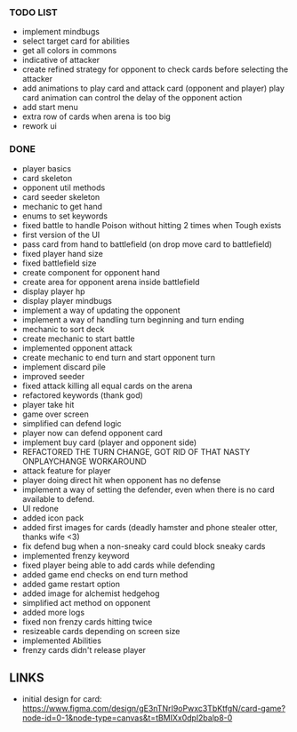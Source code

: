 
### TODO LIST
- implement mindbugs
- select target card for abilities
- get all colors in commons 
- indicative of attacker
- create refined strategy for opponent to check cards before selecting the attacker 
- add animations to play card and attack card (opponent and player) play card animation can control the delay of the opponent action
- add start menu
- extra row of cards when arena is too big
- rework ui

###  DONE
- player basics
- card skeleton
- opponent util methods 
- card seeder skeleton
- mechanic to get hand
- enums to set keywords
- fixed battle to handle Poison without hitting 2 times when Tough exists
- first version of the UI
- pass card from hand to battlefield (on drop move card to battlefield) 
- fixed player hand size
- fixed battlefield size
- create component for opponent hand
- create area for opponent arena inside battlefield
- display player hp
- display player mindbugs
- implement a way of updating the opponent
- implement a way of handling turn beginning and turn ending
- mechanic to sort deck 
- create mechanic to start battle
- implemented opponent attack 
- create mechanic to end turn and start opponent turn
- implement discard pile
- improved seeder
- fixed attack killing all equal cards on the arena
- refactored keywords (thank god)
- player take hit
- game over screen
- simplified can defend logic
- player now can defend opponent card
- implement buy card (player and opponent side)
- REFACTORED THE TURN CHANGE, GOT RID OF THAT NASTY ONPLAYCHANGE WORKAROUND 
- attack feature for player
- player doing direct hit when opponent has no defense
- implement a way of setting the defender, even when there is no card available to defend.
- UI redone
- added icon pack
- added first images for cards (deadly hamster and phone stealer otter, thanks wife <3)
- fix defend bug when a non-sneaky card could block sneaky cards
- implemented frenzy keyword
- fixed player being able to add cards while defending
- added game end checks on end turn method
- added game restart option
- added image for alchemist hedgehog
- simplified act method on opponent 
- added more logs
- fixed non frenzy cards hitting twice
- resizeable cards depending on screen size
- implemented Abilities
- frenzy cards didn't release player

## LINKS 
- initial design for card: https://www.figma.com/design/gE3nTNrI9oPwxc3TbKtfgN/card-game?node-id=0-1&node-type=canvas&t=tBMIXx0dpl2balp8-0
